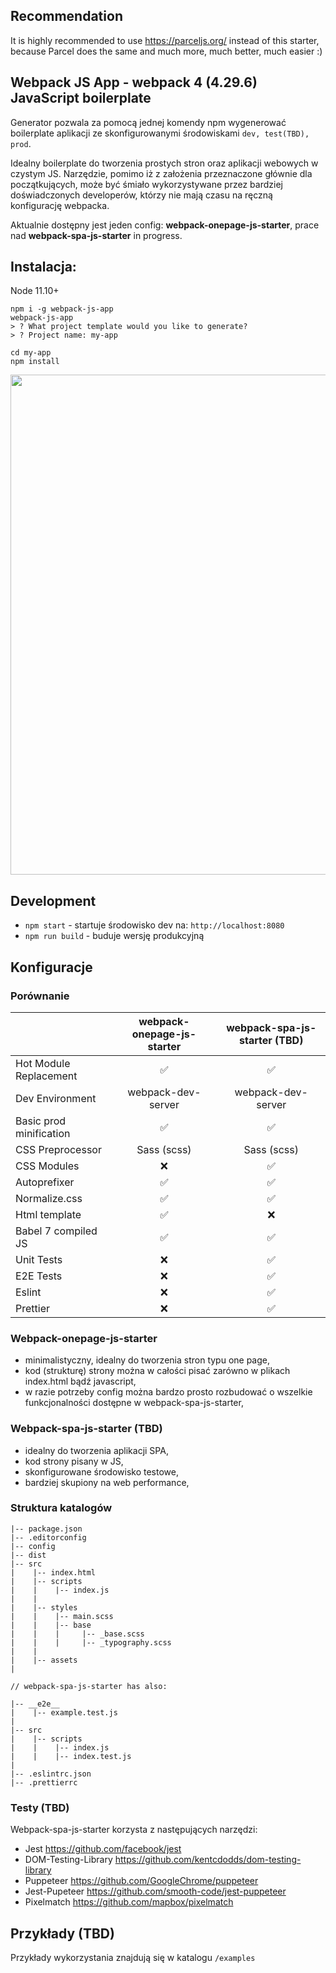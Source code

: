 ## Recommendation

It is highly recommended to use https://parceljs.org/ instead of this starter, because Parcel does the same and much more, much better, much easier :)

## Webpack JS App - webpack 4 (4.29.6) JavaScript boilerplate

Generator pozwala za pomocą jednej komendy npm wygenerować boilerplate aplikacji
ze skonfigurowanymi środowiskami `dev, test(TBD), prod`.

Idealny boilerplate do tworzenia prostych stron oraz aplikacji webowych w czystym JS.
Narzędzie, pomimo iż z założenia przeznaczone głównie dla początkujących, może być śmiało wykorzystywane przez bardziej doświadczonych developerów, którzy nie mają czasu na ręczną konfigurację webpacka.

Aktualnie dostępny jest jeden config: **webpack-onepage-js-starter**, prace nad **webpack-spa-js-starter** in progress.

## Instalacja:

Node 11.10+

```
npm i -g webpack-js-app
webpack-js-app
> ? What project template would you like to generate?
> ? Project name: my-app

cd my-app
npm install
```

<p align="left">
  <img width="800" src="https://rawcdn.githack.com/czechue/webpack-js-app/807f597bc3c5050565f6fafe762f5cdef70ed357/demo.svg">
</p>

## Development

- `npm start` - startuje środowisko dev na: `http://localhost:8080`
- `npm run build` - buduje wersję produkcyjną

## Konfiguracje

### Porównanie

|                         | webpack-onepage-js-starter | webpack-spa-js-starter (TBD) |
| :---------------------- | :------------------------: | :--------------------: |
| Hot Module Replacement  |     :white_check_mark:     |   :white_check_mark:   |
| Dev Environment         |     webpack-dev-server     |   webpack-dev-server   |
| Basic prod minification |     :white_check_mark:     |   :white_check_mark:   |
| CSS Preprocessor        |        Sass (scss)         |      Sass (scss)       |
| CSS Modules             |            :x:             |   :white_check_mark:   |
| Autoprefixer            |     :white_check_mark:     |   :white_check_mark:   |
| Normalize.css           |     :white_check_mark:     |   :white_check_mark:   |
| Html template           |     :white_check_mark:     |          :x:           |
| Babel 7 compiled JS     |     :white_check_mark:     |   :white_check_mark:   |
| Unit Tests              |            :x:             |   :white_check_mark:   |
| E2E Tests               |            :x:             |   :white_check_mark:   |
| Eslint                  |            :x:             |   :white_check_mark:   |
| Prettier                |            :x:             |   :white_check_mark:   |

### Webpack-onepage-js-starter

- minimalistyczny, idealny do tworzenia stron typu one page,
- kod (strukturę) strony można w całości pisać zarówno w plikach index.html bądź javascript,
- w razie potrzeby config można bardzo prosto rozbudować o wszelkie funkcjonalności dostępne w webpack-spa-js-starter,

### Webpack-spa-js-starter (TBD)

- idealny do tworzenia aplikacji SPA,
- kod strony pisany w JS,
- skonfigurowane środowisko testowe,
- bardziej skupiony na web performance,

### Struktura katalogów

```
|-- package.json
|-- .editorconfig
|-- config
|-- dist
|-- src
|    |-- index.html
|    |-- scripts
|    |    |-- index.js
|    |
|    |-- styles
|    |    |-- main.scss
|    |    |-- base
|    |    |     |-- _base.scss
|    |    |     |-- _typography.scss
|    |
|    |-- assets
|

// webpack-spa-js-starter has also:

|-- __e2e__
|    |-- example.test.js
|
|-- src
|    |-- scripts
|    |    |-- index.js
|    |    |-- index.test.js
|
|-- .eslintrc.json
|-- .prettierrc
```

### Testy (TBD)

Webpack-spa-js-starter korzysta z następujących narzędzi:

- Jest https://github.com/facebook/jest
- DOM-Testing-Library https://github.com/kentcdodds/dom-testing-library
- Puppeteer https://github.com/GoogleChrome/puppeteer
- Jest-Pupeteer https://github.com/smooth-code/jest-puppeteer
- Pixelmatch https://github.com/mapbox/pixelmatch

## Przykłady (TBD)

Przykłady wykorzystania znajdują się w katalogu `/examples`
